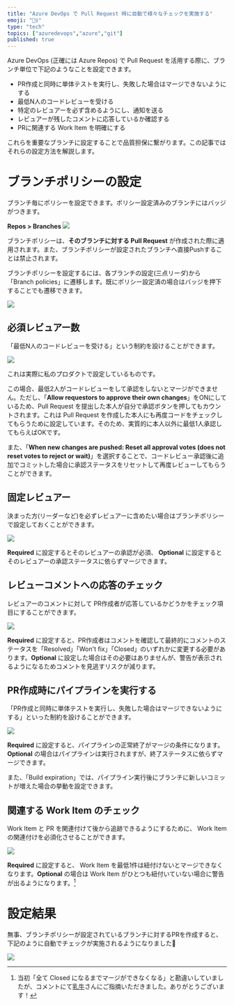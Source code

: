 ```yaml
---
title: "Azure DevOps で Pull Request 時に自動で様々なチェックを実施する"
emoji: "🕵️‍♀️"
type: "tech"
topics: ["azuredevops","azure","git"]
published: true
---
```


Azure DevOps (正確には Azure Repos) で Pull Request を活用する際に、ブランチ単位で下記のようなことを設定できます。

- PR作成と同時に単体テストを実行し、失敗した場合はマージできないようにする
- 最低N人のコードレビューを受ける
- 特定のレビュアーを必ず含めるようにし、通知を送る
- レビュアーが残したコメントに応答しているか確認する
- PRに関連する Work Item を明確にする

これらを重要なブランチに設定することで品質担保に繋がります。この記事ではそれらの設定方法を解説します。

# ブランチポリシーの設定

ブランチ毎にポリシーを設定できます。ポリシー設定済みのブランチにはバッジがつきます。

**Repos > Branches**
![](https://storage.googleapis.com/zenn-user-upload/qaobqzqk2rzebpsm8dy2pss8lw1k)

ブランチポリシーは、**そのブランチに対する Pull Request** が作成された際に適用されます。また、ブランチポリシーが設定されたブランチへ直接Pushすることは禁止されます。

ブランチポリシーを設定するには、各ブランチの設定(三点リーダ)から「Branch policies」に遷移します。既にポリシー設定済の場合はバッジを押下することでも遷移できます。

![](https://storage.googleapis.com/zenn-user-upload/roajuzt6xuys8meorun1fovekabk)

## 必須レビュアー数

「最低N人のコードレビューを受ける」という制約を設けることができます。

![](https://storage.googleapis.com/zenn-user-upload/lid7t5rai2i6odelvf5szmf6219k)

これは実際に私のプロダクトで設定しているものです。

この場合、最低2人がコードレビューをして承認をしないとマージができません。ただし、「**Allow requestors to approve their own changes**」をONにしているため、Pull Request を提出した本人が自分で承認ボタンを押してもカウントされます。これは Pull Request を作成した本人にも再度コードをチェックしてもらうために設定しています。そのため、実質的に本人以外に最低1人承認してもらえばOKです。

また、「**When new changes are pushed: Reset all approval votes (does not reset votes to reject or wait)**」を選択することで、コードレビュー承認後に追加でコミットした場合に承認ステータスをリセットして再度レビューしてもらうことができます。

## 固定レビュアー

決まった方(リーダーなど)を必ずレビュアーに含めたい場合はブランチポリシーで設定しておくことができます。

![](https://storage.googleapis.com/zenn-user-upload/6f7cxjzcugzwmr6j6o9efrlz4nia)

**Required** に設定するとそのレビュアーの承認が必須、 **Optional** に設定するとそのレビュアーの承認ステータスに依らずマージできます。

## レビューコメントへの応答のチェック

レビュアーのコメントに対して PR作成者が応答しているかどうかをチェック項目にすることができます。

![](https://storage.googleapis.com/zenn-user-upload/ba6yajrpnofgtk8shbtdz3bu0az6)

**Required** に設定すると、PR作成者はコメントを確認して最終的にコメントのステータスを「Resolved」「Won't fix」「Closed」のいずれかに変更する必要があります。**Optional** に設定した場合はその必要はありませんが、警告が表示されるようになるためコメントを見逃すリスクが減ります。

## PR作成時にパイプラインを実行する

「PR作成と同時に単体テストを実行し、失敗した場合はマージできないようにする」といった制約を設けることができます。

![](https://storage.googleapis.com/zenn-user-upload/heeyedcdbinwd1c8wwaet6glmird)

**Required** に設定すると、パイプラインの正常終了がマージの条件になります。**Optional** の場合はパイプラインは実行されますが、終了ステータスに依らずマージできます。

また、「Build expiration」では、パイプライン実行後にブランチに新しいコミットが増えた場合の挙動を設定できます。

## 関連する Work Item のチェック

Work Item と PR を関連付けて後から追跡できるようにするために、 Work Item の関連付けを必須化させることができます。

![](https://storage.googleapis.com/zenn-user-upload/io3117win4aagyxg0blidzodg10q)

**Required** に設定すると、 Work Item を最低1件は紐付けないとマージできなくなります。**Optional** の場合は Work Item がひとつも紐付いていない場合に警告が出るようになります。[^1]

# 設定結果

無事、ブランチポリシーが設定されているブランチに対するPRを作成すると、下記のように自動でチェックが実施されるようになりました🎉

![](https://storage.googleapis.com/zenn-user-upload/0btwvsb6akjnlictelmwv28dsc4r)

[^1]: 当初「全て Closed になるまでマージができなくなる」と勘違いしていましたが、コメントにて[乳牛](https://zenn.dev/newgyu)さんにご指摘いただきました。ありがとうございます！